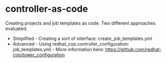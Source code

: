 # controller-as-code
Creating projects and job templates as code.
Two different approaches evaluated:

* Simplified - Creating a sort of interface: create_job_templates.yml
* Advanced - Using redhat_cop.controller_configuration: job_templates.yml - More information here: https://github.com/redhat-cop/tower_configuration
